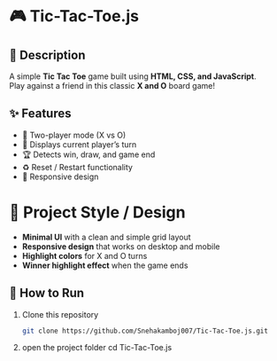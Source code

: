 # 🎮 Tic-Tac-Toe.js

## 📌 Description  
A simple **Tic Tac Toe** game built using **HTML, CSS, and JavaScript**.  
Play against a friend in this classic **X and O** board game!


## ✨ Features  
- 🎲 Two-player mode (X vs O)  
- 🔄 Displays current player’s turn  
- 🏆 Detects win, draw, and game end  
- ♻️ Reset / Restart functionality  
- 📱 Responsive design  

# 🎨 Project Style / Design  
- **Minimal UI** with a clean and simple grid layout  
- **Responsive design** that works on desktop and mobile  
- **Highlight colors** for X and O turns  
- **Winner highlight effect** when the game ends  



## 🚀 How to Run  
1. Clone this repository  
   ```bash
   git clone https://github.com/Snehakamboj007/Tic-Tac-Toe.js.git
2. open the project folder
    cd Tic-Tac-Toe.js

